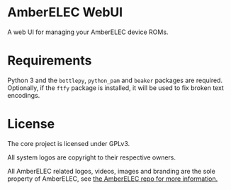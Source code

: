 # AmberELEC WebUI
A web UI for managing your AmberELEC device ROMs.

# Requirements
Python 3 and the `bottlepy`, `python_pam` and `beaker` packages are required.  Optionally, if the `ftfy` package is installed, it will be used to fix broken text encodings.

# License
The core project is licensed under GPLv3.

All system logos are copyright to their respective owners.

All AmberELEC related logos, videos, images and branding are the sole property of AmberELEC, see [the AmberELEC repo for more information.](https://github.com/AmberELEC/AmberELEC#branding)
